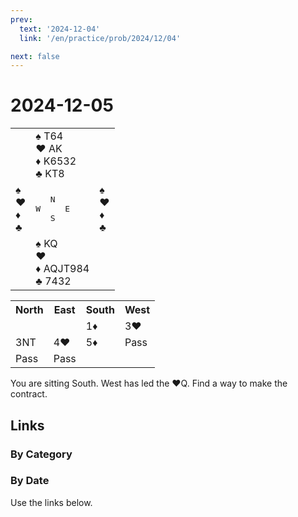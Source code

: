 ```yaml
---
prev:
  text: '2024-12-04'
  link: '/en/practice/prob/2024/12/04'

next: false
---
```


# 2024-12-05

<table class="deal">
	<tr>
		<td></td>
		<td>♠ T64<br>♥ AK<br>♦ K6532<br>♣ KT8</td>
		<td></td>
	</tr>
	<tr>
		<td>♠ <br>♥ <br>♦ <br>♣ </td>
		<td><pre>   N<br>W     E<br>   S</pre></td>
		<td>♠ <br>♥ <br>♦ <br>♣ </td>
	</tr>
	<tr>
		<td></td>
		<td>♠ KQ<br>♥ <br>♦ AQJT984<br>♣ 7432</td>
		<td></td>
	</tr>
</table>

<table class="auction">
	<tr>
		<th>North</th>
		<th>East</th>
		<th>South</th>
		<th>West</th>
	</tr>
	<tr>
		<td></td>
		<td></td>
		<td>1♦</td>
		<td>3♥</td>
	</tr>
	<tr>
		<td>3NT</td>
		<td>4♥</td>
		<td>5♦</td>
		<td>Pass</td>
	</tr>
	<tr>
		<td>Pass</td>
		<td>Pass</td>
		<td></td>
		<td></td>
	</tr>
</table>

You are sitting South. West has led the ♥Q. Find a way to make the contract.

## Links

[<Badge type="tip" text="Check Solution"/>](/en/learning/prob/2024/12/05)

### By Category

[<Badge type="tip" text="<--"/>](/en/practice/prob/2024/12/02)
[<Badge type="tip" text="Calendar"/>](/en/practice/calendar/2024/12)
[<Badge type="info" text="-->"/>](/en/practice/prob/2024/12/05#links)

### By Date

Use the links below.